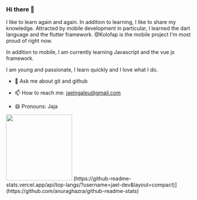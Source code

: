 ### Hi there 👋

I like to learn again and again. In addition to learning, I like to share my knowledge. Attracted by mobile development in particular, I learned the dart language and the flutter framework. @Kolofap is the mobile project I'm most proud of right now.

In addition to mobile, I am currently learning Javascript and the vue js framework.

I am young and passionate, I learn quickly and I love what I do.

- 💬 Ask me about git and github

- 📫 How to reach me: jaelngaleu@gmail.com

- 😄 Pronouns: Jaja

<!-- ![visitors](https://visitor-badge.glitch.me/badge?page_id=${jael-dev}.${your.repo.id}) -->

<img height="180em" src="https://github-readme-stats.vercel.app/api?username=jael-dev&show_icons=true&hide_border=true&&count_private=true&include_all_commits=true" />
(https://github-readme-stats.vercel.app/api/top-langs/?username=jael-dev&layout=compact)](https://github.com/anuraghazra/github-readme-stats)

<!--START_SECTION:waka-->
<!--END_SECTION:waka-->
